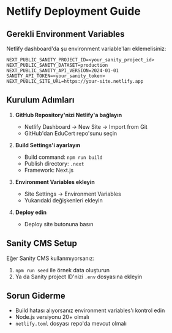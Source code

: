 # Netlify Deployment Guide

## Gerekli Environment Variables

Netlify dashboard'da şu environment variable'ları eklemelisiniz:

```
NEXT_PUBLIC_SANITY_PROJECT_ID=<your_sanity_project_id>
NEXT_PUBLIC_SANITY_DATASET=production
NEXT_PUBLIC_SANITY_API_VERSION=2024-01-01
SANITY_API_TOKEN=<your_sanity_token>
NEXT_PUBLIC_SITE_URL=https://your-site.netlify.app
```

## Kurulum Adımları

1. **GitHub Repository'nizi Netlify'a bağlayın**
   - Netlify Dashboard → New Site → Import from Git
   - GitHub'dan EduCert repo'sunu seçin

2. **Build Settings'i ayarlayın**
   - Build command: `npm run build`
   - Publish directory: `.next`
   - Framework: Next.js

3. **Environment Variables ekleyin**
   - Site Settings → Environment Variables
   - Yukarıdaki değişkenleri ekleyin

4. **Deploy edin**
   - Deploy site butonuna basın

## Sanity CMS Setup

Eğer Sanity CMS kullanmıyorsanız:

1. `npm run seed` ile örnek data oluşturun
2. Ya da Sanity project ID'nizi `.env` dosyasına ekleyin

## Sorun Giderme

- Build hatası alıyorsanız environment variables'ı kontrol edin
- Node.js versiyonu 20+ olmalı
- `netlify.toml` dosyası repo'da mevcut olmalı

